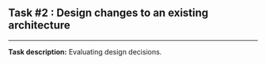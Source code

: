 ## Task #2 : Design changes to an existing architecture

<hr>

**Task description:** 
Evaluating design decisions.

